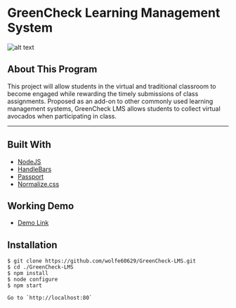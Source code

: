 # GreenCheck Learning Management System

![alt text](https://i.ibb.co/m65kj8c/Capture.png)


## About This Program

This project will allow students in the virtual and traditional classroom to become engaged while rewarding the timely submissions of class assignments. Proposed as an add-on to other commonly used learning management systems, GreenCheck LMS allows students to collect virtual avocados when participating in class.

---

## Built With
* [NodeJS](https://expressjs.com)
* [HandleBars](https://handlebarsjs.com/)
* [Passport](http://www.passportjs.org/) 
* [Normalize.css](https://necolas.github.io/normalize.css)

## Working Demo
* [Demo Link](https://76.97.25.242)

## Installation

```
$ git clone https://github.com/wolfe60629/GreenCheck-LMS.git
$ cd ./GreenCheck-LMS
$ npm install
$ node configure
$ npm start

Go to `http://localhost:80`
```

